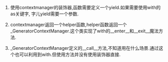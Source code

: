 1. 使用contextmanager的装饰器,函数需要定义一个yield.如果需要使用with的as关键字,
字儿yield需要一个参数.

2. contextmanager返回一个helper函数,helper函数返回一个_GeneratorContextManager.这个类实现了with的__enter__和__exit__魔法方法.

3. _GeneratorContextManager定义的__call__方法,不知道用在什么场景.通过这个也可以利用到with.但使用方法并没有使用装饰器直接.
